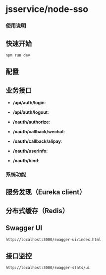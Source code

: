 jsservice/node-sso
===============
  

### 使用说明

## 快速开始
  ```
  npm run dev
  ```

## 配置


## 业务接口

* **/api/auth/login**:

* **/api/auth/logout**:

* **/oauth/authorize**:

* **/oauth/callback/wechat**:

* **/oauth/callback/alipay**:

* **/oauth/userinfo**:

* **/oauth/bind**:

### 系统功能

## 服务发现（Eureka client）

## 分布式缓存（Redis）

## Swagger UI
  ```
  http://localhost:3000/swagger-ui/index.html
  ```

## 接口监控
  ```
  http://localhost:3000/swagger-stats/ui
  ```
